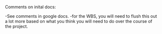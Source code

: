 Comments on inital docs:

-See comments in google docs.
-for the WBS, you will need to flush this out a lot more based on what you think you will need to do over the course of the project. 
